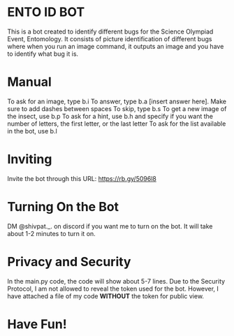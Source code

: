 # ENTO ID BOT

This is a bot created to identify different bugs for the Science Olympiad Event, Entomology.
It consists of picture identification of different bugs where when you run an image command, it outputs an image and you have to identify what bug it is.

# Manual
To ask for an image, type b.i 
To answer, type b.a [insert answer here]. Make sure to add dashes between spaces 
To skip, type b.s
To get a new image of the insect, use b.p 
To ask for a hint, use b.h and specify if you want the number of letters, the first letter, or the last letter
To ask for the list available in the bot, use b.l 

# Inviting

Invite the bot through this URL: https://rb.gy/5096l8

# Turning On the Bot

DM @shivpat._. on discord if you want me to turn on the bot. It will take about 1-2 minutes to turn it on.

# Privacy and Security

In the main.py code, the code will show about 5-7 lines. Due to the Security Protocol, I am not allowed to reveal the token used for the bot. However, I have attached a file of my code **WITHOUT** the token for public view.


# Have Fun!
